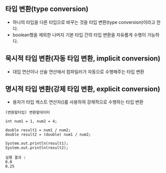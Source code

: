 ## 타입 변환(type conversion)
* 하나의 타입을 다른 타입으로 바꾸는 것을 타입 변환(type conversion)이라고 한다.
* boolean형을 제외한 나머지 기본 타입 간의 타입 변환을 자유롭게 수행이 가능하다.

## 묵시적 타입 변환(자동 타입 변환, implicit conversion)
* 대입 연산이나 산술 연산에서 컴파일러가 자동으로 수행해주는 타입 변환

## 명시적 타입 변환(강제 타입 변환, explicit conversion)
* 용자가 타입 캐스트 연산자()를 사용하여 강제적으로 수행하는 타입 변환

~~~
(변환할타입) 변환할데이터
~~~
~~~
int num1 = 1, num2 = 4;

double result1 = num1 / num2;
double result2 = (double) num1 / num2;

System.out.println(result1);
System.out.println(result2);
~~~
~~~
실행 결과 : 
0.0
0.25
~~~

